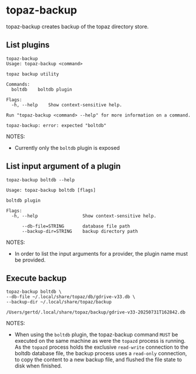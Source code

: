 # topaz-backup

topaz-backup creates backup of the topaz directory store.


## List plugins

```
topaz-backup
Usage: topaz-backup <command>

topaz backup utility

Commands:
  boltdb    boltdb plugin

Flags:
  -h, --help    Show context-sensitive help.

Run "topaz-backup <command> --help" for more information on a command.

topaz-backup: error: expected "boltdb"
```

NOTES:
 
* Currently only the `boltdb` plugin is exposed

## List input argument of a plugin

```
topaz-backup boltdb --help

Usage: topaz-backup boltdb [flags]

boltdb plugin

Flags:
  -h, --help                 Show context-sensitive help.

      --db-file=STRING       database file path
      --backup-dir=STRING    backup directory path
```

NOTES:

* In order to list the input arguments for a provider, the plugin name must be provided.

## Execute backup

```
topaz-backup boltdb \
--db-file ~/.local/share/topaz/db/gdrive-v33.db \
--backup-dir ~/.local/share/topaz/backup

/Users/gertd/.local/share/topaz/backup/gdrive-v33-20250731T162842.db
```

NOTES:

* When using the `boltdb` plugin, the topaz-backup command `MUST` be executed on the same machine as were the `topazd` process is running. As the `topazd` process holds the exclusive `read-write` connection to the boltdb database file, the backup process uses a `read-only` connection, to copy the content to a new backup file, and flushed the file state to disk when finished.
